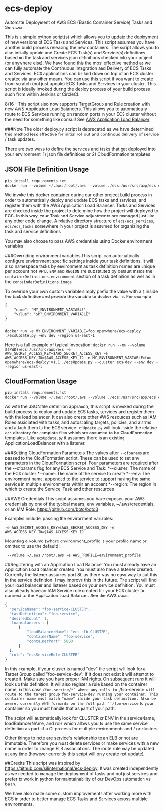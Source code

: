 # ecs-deploy
Automate Deployment of AWS ECS (Elastic Container Service) Tasks and Services


This is a simple python script(s) which allows you to update the deployment of new versions of ECS Tasks and Services. This script assumes you have another build process releasing the new containers. The script allows you to also initially update and Create ECS Task(s) and Service(s) definitions based on the task and services json definitions checked into your project (or anywhere else). We have found this the most effective method as we can fully automate the Continuous Integration and Delivery of ECS Tasks and Services. ECS applications can be laid down on top of an ECS cluster created via any other means. You can use this script if you want to create from scratch (not just update) ECS Tasks and Services in your cluster. This script is ideally invoked during the deploy process of your build process such from within Jenkins or CircleCI.

8/16 - This script also now supports TargetGroup and Rule creation with new AWS Application Load Balancers. This allows you to automatically route to ECS Services running on random ports in your ECS cluster without the need for something like consul! See [AWS Application Load Balancer](https://aws.amazon.com/elasticloadbalancing/applicationloadbalancer/)

###Note
The older deploy.py script is deprecated as we have determined this method less effective for initial roll out and continous delivery of service  / task updates.

There are two ways to define the services and tasks that get deployed into your environment: 1) json file definitions or 2) CloudFormation templates

## JSON File Definition Usage
```python
pip install requirements.txt
docker run --volume ~/.aws:/root/.aws --volume ./ecs:/usr/src/app/ecs openwhere/ecs-deploy:v1.3 ./ecsUpdate.py --help
```

We invoke this docker container during our other project build process in order to automatically deploy and update ECS tasks and services, and register them with the AWS Application Load Balancer. Tasks and Services are checked inside the project to determine how the project will deployed to ECS. In this way, your Task and Service adjustments are managed just like any other code change. A relative directory structure of `ecs/ecs_services`, `ecs/ecs_tasks` somewhere in your project is assumed for organizing the task and service definitions.

You may also choose to pass AWS credentials using Docker environment variables

###Overriding environment variables
This script can automatically configure environment specific settings inside your task definitions. It will also namespace tasks by environment as task definition names are unique per account not VPC. `ENV` and `REGION` are substituted by default inside the `containerDefinitions.environment` section of a task definition as well as in the `containderDefinitions.image`

To override your own custom variable simply prefix the value with a `$` inside the task definition and provide the variable to docker via `-e`. For example

```
{
    "name": "MY_ENVIRONMENT_VARIABLE",
    "value": "$MY_ENVIRONMENT_VARIABLE"
}


docker run -e MY_ENVIRONMENT_VARIABLE=foo openwhere/ecs-deploy ./ecsUpdate.py -env dev -region us-east-1
```

Here is a full example of typical invocation:
`docker run --rm --volume ${PWD}/ecs:/usr/src/app/ecs -e AWS_SECRET_ACCESS_KEY=$AWS_SECRET_ACCESS_KEY -e AWS_ACCESS_KEY_ID=$AWS_ACCESS_KEY_ID -e MY_ENVIRONMENT_VARIABLE=foo openwhere/ecs-deploy:v1.1 ./ecsUpdate.py --cluster ecs-dev --env dev --region us-east-1`


## CloudFormation Usage
```python
pip install requirements.txt
docker run --volume ~/.aws:/root/.aws --volume ./ecs:/usr/src/app/ecs openwhere/ecs-deploy:v1.3 ./cfUpdate.py --cfparams --cluster ecs-cluster-name --name service-name --env dev --region us-east-1
```

As with the JSON file definition appraoch, this script is invoked during the build process to deploy and update ECS tasks, services and register them with the load balancer.  It can also create other AWS resources such as IAM Roles assiciated with tasks, and autoscaling targets, policies, and alarms and attach them to the ECS service.  `cfUpdate.py` will look inside the relative `ecs` directory for .template files which are assumed to be CloudFormation templates.  Like `ecsUpdate.py` it assumes there is an existing ApplicationLoadBalancer with a listener.

###Setting CloudFormation Parameters
The values after `--cfparams` are passed to the CloufFormation script.  These can be used to set any parameters in the CloudFormation script.  Four parameters are required after the --cfparams flag for any ECS Service and Task:
*--cluster: The name of the ECS cluster
*--name: The name of the service to create
*--env: The environment name, appended to the service to support having the same service in multiple environments within an account
*--region: The region in which to create the Service, Task and other resources


##AWS Credentials
This script assumes you have exposed your AWS credentials by one of the typical means, env variables, ~/.aws/credentials, or an IAM Role.
https://github.com/boto/boto3

Examples include, passing the environment variables:

`-e AWS_SECRET_ACCESS_KEY=$AWS_SECRET_ACCESS_KEY -e AWS_ACCESS_KEY_ID=$AWS_ACCESS_KEY_ID `

Mounting a volume (where environment_profile is your profile name or omitted to use the default):

` --volume ~/.aws:/root/.aws -e AWS_PROFILE=environment_profile`

##Registering with an Application Load Balancer
You must already have an Application Load balancer created. You must also have a listener created. Currently the listener assumes port 80 as there was no
easy way to put this in the service definition. I may improve this in the future. The script will find your load balancer and listener based on your service definition.
You must also already have an IAM Service role created for your ECS cluster to connect to the Application Load Balancer. See the AWS docs.

```javascript
{
  "serviceName": "foo-service-CLUSTER",
  "taskDefinition": "foo-service",
  "desiredCount": 1,
  "loadBalancers": [
      {
          "loadBalancerName": "ecs-elb-CLUSTER",
          "containerName": "foo-service",
          "containerPort": 5000
      }
  ],
  "role": "ecsServiceRole-CLUSTER"
}
```

In this example, if your cluster is named "dev" the script will look for a Target Group called "foo-service-dev". If it does not exist it will attempt to create it.
Make sure you have proper IAM rights. On subsequent runs it will look up this definition. It will also register a rule based on the container name, in this case
``/foo-service/*` where any calls to ``/foo-service` will route to the target group foo-service-dev running your container. This container name must match "name" inside
your task definition. Also be aware, currently AWS forwards on the full path ``/foo-service` to your container so you must handle that as part of your path.

The script will automatically look for CLUSTER or ENV in the serviceName, loadBalancerNAme, and role which allows you to use the same service definition as
part of a CI process for multiple environments and / or clusters.

Other things to note are service's relationship to an ELB or not are immutable. Therefore you must delete services or make services with a new name in order to change
ELB associations. The route rule may be updated at any time (however currently this script will only create not update).

##Credits
This script was inspired by https://github.com/silinternational/ecs-deploy. It was created independently as we needed to manage the deployment of tasks and not just services and prefer to work in python for maintainability of our DevOps automation vs bash. 

We have also made some custom improvements after working more with ECS in order to better manage ECS Tasks and Services across multiple environments.
